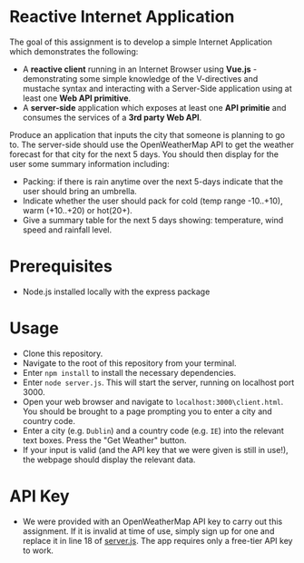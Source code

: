 # Reactive Internet Application
The goal of this assignment is to develop a simple Internet Application which demonstrates the following:
- A **reactive client** running in an Internet Browser using **Vue.js** - demonstrating some simple knowledge of the V-directives and mustache syntax and interacting with a Server-Side application using at least one **Web API primitive**.
- A **server-side** application which exposes at least one **API primitie** and consumes the services of a **3rd party Web API**.

Produce an application that inputs the city that someone is planning to go to. The server-side should use the OpenWeatherMap API to get the weather forecast for that city for the next 5 days. You should then display for the user some summary information including:
- Packing: if there is rain anytime over the next 5-days indicate that the user should bring an umbrella.
- Indicate whether the user should pack for cold (temp range -10..+10), warm (+10..+20) or hot(20+).
- Give a summary table for the next 5 days showing: temperature, wind speed and rainfall level.

# Prerequisites
- Node.js installed locally with the express package

# Usage
- Clone this repository.
- Navigate to the root of this repository from your terminal.
- Enter `npm install` to install the necessary dependencies.
- Enter `node server.js`. This will start the server, running on localhost port 3000.
- Open your web browser and navigate to `localhost:3000\client.html`. You should be brought to a page prompting you to enter a city and country code. 
- Enter a city (e.g. `Dublin`) and a country code (e.g. `IE`) into the relevant text boxes. Press the "Get Weather" button.
- If your input is valid (and the API key that we were given is still in use!), the webpage should display the relevant data.

# API Key
- We were provided with an OpenWeatherMap API key to carry out this assignment. If it is invalid at time of use, simply sign up for one and replace it in line 18 of [server.js](\server.js). The app requires only a free-tier API key to work.